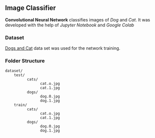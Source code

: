 ## Image Classifier

**Convolutional Neural Network** classifies images of *Dog* and *Cat*. It was developed with the help of *Jupyter Notebook* and *Google Colab*

### Dataset  

[Dogs and Cat](https://www.kaggle.com/c/dogs-vs-cats) data set was used for the network training.

### Folder Structure


    dataset/
        test/
              cats/
                    cat.o.jpg
                    cat.1.jpg
              dogs/
                    dog.0.jpg
                    dog.1.jpg            
        train/
              cats/
                    cat.o.jpg
                    cat.1.jpg              
              dogs/        
                    dog.0.jpg
                    dog.1.jpg 
